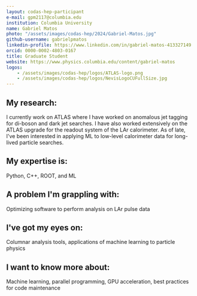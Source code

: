 ```yaml
---
layout: codas-hep-participant
e-mail: gpm2117@columbia.edu
institution: Columbia University
name: Gabriel Matos
photo: "/assets/images/codas-hep/2024/Gabriel-Matos.jpg"
github-username: gabrielpmatos
linkedin-profile: https://www.linkedin.com/in/gabriel-matos-413327149
orcid: 0000-0002-4803-0167
title: Graduate Student
website: https://www.physics.columbia.edu/content/gabriel-matos
logos:
    - /assets/images/codas-hep/logos/ATLAS-logo.png
    - /assets/images/codas-hep/logos/NevisLogoCUFullSize.jpg
---
```


## My research:
I currently work on ATLAS where I have worked on anomalous jet tagging for di-boson and dark jet searches. I have also worked extensively on the ATLAS upgrade for the readout system of the LAr calorimeter. As of late, I've been interested in applying ML to low-level calorimeter data for long-lived particle searches.

## My expertise is:
Python, C++, ROOT, and ML

## A problem I'm grappling with:
Optimizing software to perform analysis on LAr pulse data

## I've got my eyes on:
Columnar analysis tools, applications of machine learning to particle physics

## I want to know more about:
Machine learning, parallel programming, GPU acceleration, best practices for code maintenance
